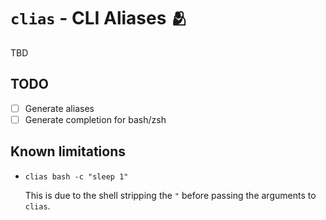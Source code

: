 # `clias` - CLI Aliases 🫂

TBD

## TODO

- [ ] Generate aliases
- [ ] Generate completion for bash/zsh

## Known limitations

- `clias bash -c "sleep 1"`

    This is due to the shell stripping the `"` before passing the arguments to
    `clias`.
